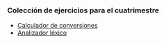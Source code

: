 ### Colección de ejercicios para el cuatrimestre
- [Calculador de conversiones](https://github.com/totorios99/ejercicios_clase/blob/master/conversor.c)
- [Analizador léxico](https://github.com/totorios99/ejercicios_clase/blob/master/analizador_lexico.cpp)